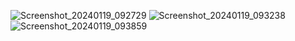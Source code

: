 ![Screenshot_20240119_092729](https://github.com/achmadsyarif252/GeminiChatbotAI/assets/86962642/b03f5a62-555e-4667-af36-8881d9244766)
![Screenshot_20240119_093238](https://github.com/achmadsyarif252/GeminiChatbotAI/assets/86962642/7557ea7f-6562-4f97-a9d6-0a49b86f567c)
![Screenshot_20240119_093859](https://github.com/achmadsyarif252/GeminiChatbotAI/assets/86962642/f4ee9656-cb95-41f0-9e07-b9e279eb5282)


